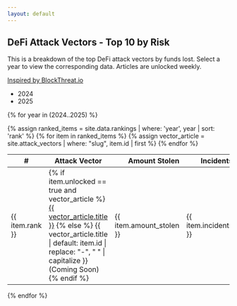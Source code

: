 ```yaml
---
layout: default
---
```

## DeFi Attack Vectors - Top 10 by Risk

This is a breakdown of the top DeFi attack vectors by funds lost. Select a year to view the corresponding data. Articles are unlocked weekly.


<a href="https://newsletter.blockthreat.io/" target="_blank" rel="noopener noreferrer" class="btn">Inspired by BlockThreat.io</a>


<ul class="tab-nav">
  <li class="active" data-tab="2024">2024</li>
  <li data-tab="2025">2025</li>
</ul>


{% for year in (2024..2025) %}
  <div class="tab-content {% if year == 2024 %}active{% endif %}" id="tab-{{ year }}">
    {% assign ranked_items = site.data.rankings | where: 'year', year | sort: 'rank' %}
    <table class="vector-table">
      <thead>
        <tr>
          <th>#</th>
          <th>Attack Vector</th>
          <th style="text-align: right;">Amount Stolen</th>
          <th style="text-align: right;">Incidents</th>
        </tr>
      </thead>
      <tbody>
        {% for item in ranked_items %}
          {% assign vector_article = site.attack_vectors | where: "slug", item.id | first %}
          <tr>
            <td class="rank">{{ item.rank }}</td>
            <td class="name risk-{{ item.risk_level }}">
              {% if item.unlocked == true and vector_article %}
                <a href="{{ vector_article.url | relative_url }}">{{ vector_article.title }}</a>
              {% else %}
                <span>{{ vector_article.title | default: item.id | replace: "-", " " | capitalize }} (Coming Soon)</span>
              {% endif %}
            </td>
            <td class="amount">{{ item.amount_stolen }}</td>
            <td class="incidents">{{ item.incidents }}</td>
          </tr>
        {% endfor %}
      </tbody>
    </table>
  </div>
{% endfor %}